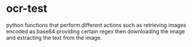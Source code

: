 # ocr-test
python functions that perform different actions such as retrieving images encoded as base64 providing certain regex then downloading the image and extracting the text from the image. 
